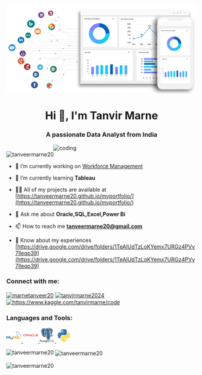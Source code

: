 ![logo](https://github.com/tanveermarne20/tanveermarne20/blob/main/analytical.webp)
<h1 align="center">Hi 👋, I'm Tanvir Marne</h1>
<h3 align="center">A passionate Data Analyst from India</h3>

<img align="right" alt="coding" width="380" src="https://i.pinimg.com/originals/a0/d4/16/a0d41629b9ade1749a96519ccc315db4.gif"></img>

<p align="left"> <img src="https://komarev.com/ghpvc/?username=tanveermarne20&label=Profile%20views&color=0e75b6&style=flat" alt="tanveermarne20" /> </p>

- 🔭 I’m currently working on [Workforce Management](https://github.com/tanveermarne20/Workforce-Insights-SQL-.git)

- 🌱 I’m currently learning **Tableau**

- 👨‍💻 All of my projects are available at [https://tanveermarne20.github.io/myportfolio/](https://tanveermarne20.github.io/myportfolio/)

- 💬 Ask me about **Oracle,SQL,Excel,Power Bi**

- 📫 How to reach me **tanveermarne20@gmail.com**

- 📄 Know about my experiences [https://drive.google.com/drive/folders/1TeAlUdTzLoKYemx7URGz4PVv7Ileqp39](https://drive.google.com/drive/folders/1TeAlUdTzLoKYemx7URGz4PVv7Ileqp39)

<h3 align="left">Connect with me:</h3>
<p align="left">
<a href="https://twitter.com/marnetanveer20" target="blank"><img align="center" src="https://raw.githubusercontent.com/rahuldkjain/github-profile-readme-generator/master/src/images/icons/Social/twitter.svg" alt="marnetanveer20" height="30" width="40" /></a>
<a href="https://linkedin.com/in/tanvirmarne2024" target="blank"><img align="center" src="https://raw.githubusercontent.com/rahuldkjain/github-profile-readme-generator/master/src/images/icons/Social/linked-in-alt.svg" alt="tanvirmarne2024" height="30" width="40" /></a>
<a href="https://kaggle.com/https://www.kaggle.com/tanvirmarne" target="blank"><img align="center" src="https://raw.githubusercontent.com/rahuldkjain/github-profile-readme-generator/master/src/images/icons/Social/kaggle.svg" alt="https://www.kaggle.com/tanvirmarne/code" height="30" width="40" /></a>
</p>

<h3 align="left">Languages and Tools:</h3>
<p align="left"> <a href="https://www.mysql.com/" target="_blank" rel="noreferrer"> <img src="https://raw.githubusercontent.com/devicons/devicon/master/icons/mysql/mysql-original-wordmark.svg" alt="mysql" width="40" height="40"/> </a> <a href="https://www.oracle.com/" target="_blank" rel="noreferrer"> <img src="https://raw.githubusercontent.com/devicons/devicon/master/icons/oracle/oracle-original.svg" alt="oracle" width="40" height="40"/> </a> <a href="https://www.postgresql.org" target="_blank" rel="noreferrer"> <img src="https://raw.githubusercontent.com/devicons/devicon/master/icons/postgresql/postgresql-original-wordmark.svg" alt="postgresql" width="40" height="40"/> </a> <a href="https://www.python.org" target="_blank" rel="noreferrer"> <img src="https://raw.githubusercontent.com/devicons/devicon/master/icons/python/python-original.svg" alt="python" width="40" height="40"/> </a> </p>

<p><img align="left" src="https://github-readme-stats.vercel.app/api/top-langs?username=tanveermarne20&show_icons=true&locale=en&layout=compact" alt="tanveermarne20" /></p>

<p>&nbsp;<img align="center" src="https://github-readme-stats.vercel.app/api?username=tanveermarne20&show_icons=true&locale=en" alt="tanveermarne20" /></p>

<p><img align="center" src="https://github-readme-streak-stats.herokuapp.com/?user=tanveermarne20&" alt="tanveermarne20" /></p>
